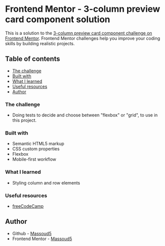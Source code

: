 # Frontend Mentor - 3-column preview card component solution

This is a solution to the [3-column preview card component challenge on Frontend Mentor](https://www.frontendmentor.io/challenges/3column-preview-card-component-pH92eAR2-). Frontend Mentor challenges help you improve your coding skills by building realistic projects. 

## Table of contents


  - [The challenge](#the-challenge)
  - [Built with](#built-with)
  - [What I learned](#what-i-learned)
  - [Useful resources](#useful-resources)
  - [Author](#author)



### The challenge

- Doing tests to decide and choose between "flexbox" or "grid", to use in this project.  

### Built with

- Semantic HTML5 markup
- CSS custom properties
- Flexbox
- Mobile-first workflow

### What I learned

- Styling column and row elements

### Useful resources

- [freeCodeCamp](https://www.freecodecamp.org/) 

## Author

- Github - [Massoud5](https://github.com/Massoud5)
- Frontend Mentor - [Massoud5](https://www.frontendmentor.io/profile/Massoud5)

